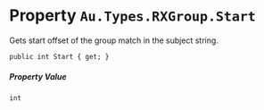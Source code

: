 # Property `Au.Types.RXGroup.Start`

Gets start offset of the group match in the subject string.

```
public int Start { get; }
```

##### Property Value

`int`